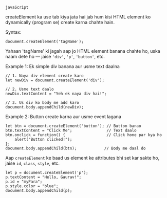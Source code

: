 `javaScript`

createElement ka use tab kiya jata hai jab hum kisi HTML element ko dynamically (program se) create karna chahte hain.

Syntax:
```
document.createElement('tagName');
```
Yahaan 'tagName' ki jagah aap jo HTML element banana chahte ho, uska naam dete ho — jaise `'div'`, `'p'`, `'button'`, etc.

Example 1: Ek simple div banana aur usme text daalna
```
// 1. Naya div element create karo
let newDiv = document.createElement('div');

// 2. Usme text daalo
newDiv.textContent = "Yeh ek naya div hai!";

// 3. Us div ko body me add karo
document.body.appendChild(newDiv);
```

Example 2: Button create karna aur usme event lagana
```
let btn = document.createElement('button'); // Button banao
btn.textContent = "Click Me";               // Text daalo
btn.onclick = function() {                  // Click hone par kya ho
    alert("Button clicked!");
};
document.body.appendChild(btn);            // Body me daal do
```
Aap `createElement` ke baad us element ke attributes bhi set kar sakte ho, jaise `id`, `class`, `style`, etc.

```
let p = document.createElement('p');
p.textContent = "Hello, Gaurav!";
p.id = "myPara";
p.style.color = "blue";
document.body.appendChild(p);
```